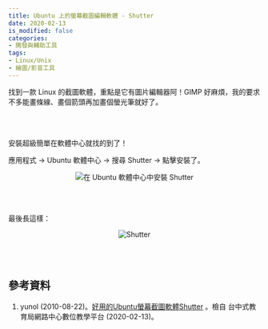 ```yaml
---
title: Ubuntu 上的螢幕截圖編輯軟體 - Shutter
date: 2020-02-13
is_modified: false
categories:
- 開發與輔助工具
tags:
- Linux/Unix
- 繪圖/影音工具
--- 
```


找到一款 Linux 的截圖軟體，重點是它有圖片編輯器阿！GIMP 好麻煩，我的要求不多能畫條線、畫個箭頭再加畫個螢光筆就好了。

<!--more-->
<br><br> 

安裝超級簡單在軟體中心就找的到了！

應用程式 → Ubuntu 軟體中心 → 搜尋 Shutter → 點擊安裝了。
<center> <img src="https://i.imgur.com/vHvLaNL.jpg" alt="在 Ubuntu 軟體中心中安裝 Shutter"></center>

<br><br>

最後長這樣：
<center> <img src="https://i.imgur.com/GW0aBea.png" alt="Shutter"></center>


<br><br> 

## 參考資料 
1. yunol (2010-08-22)。[好用的Ubuntu螢幕截圖軟體Shutter](http://elesson.tc.edu.tw/~yunol/shutter/) 。檢自 台中式教育局網路中心數位教學平台 (2020-02-13)。